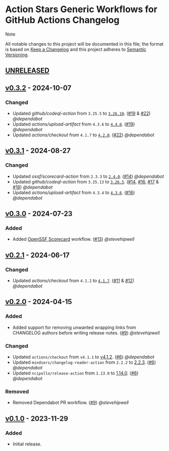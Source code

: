 # Action Stars Generic Workflows for GitHub Actions Changelog

> [!NOTE]
> All notable changes to this project will be documented in this file; the format is based on [Keep a Changelog](https://keepachangelog.com/en/1.0.0/) and this project adheres to [Semantic Versioning](https://semver.org/spec/v2.0.0.html).

<!--
### Added - For new features.
### Changed - For changes in existing functionality.
### Deprecated - For soon-to-be removed features.
### Removed - For now removed features.
### Fixed - For any bug fixes.
### Security - In case of vulnerabilities.
-->

## [UNRELEASED]

## [v0.3.2] - 2024-10-07

### Changed

- Updated _github/codeql-action_ from `3.25.5` to [`3.26.10`](https://github.com/github/codeql-action/releases/tag/v3.26.10). ([#19](https://github.com/action-stars/generic-workflows/pull/19) & [#22](https://github.com/action-stars/generic-workflows/pull/22)) _@dependabot_
- Updated _actions/upload-artifact_ from `4.3.6` to [`4.4.0`](https://github.com/actions/upload-artifact/releases/tag/v4.4.0). ([#19](https://github.com/action-stars/generic-workflows/pull/19)) _@dependabot_
- Updated _actions/checkout_ from `4.1.7` to [`4.2.0`](https://github.com/actions/checkout/releases/tag/v4.2.0). ([#22](https://github.com/action-stars/generic-workflows/pull/22)) _@dependabot_

## [v0.3.1] - 2024-08-27

### Changed

- Updated _ossf/scorecard-action_ from `2.3.3` to [`2.4.0`](https://github.com/ossf/scorecard-action/releases/tag/v2.4.0). ([#14](https://github.com/action-stars/generic-workflows/pull/14)) _@dependabot_
- Updated _github/codeql-action_ from `3.25.13` to [`3.26.5`](https://github.com/github/codeql-action/releases/tag/v3.26.5). ([#14](https://github.com/action-stars/generic-workflows/pull/14), [#16](https://github.com/action-stars/generic-workflows/pull/16), [#17](https://github.com/action-stars/generic-workflows/pull/17) & [#18](https://github.com/action-stars/generic-workflows/pull/18)) _@dependabot_
- Updated _actions/upload-artifact_ from `4.3.4` to [`4.3.6`](https://github.com/actions/upload-artifact/releases/tag/v4.3.6). ([#16](https://github.com/action-stars/generic-workflows/pull/16)) _@dependabot_

## [v0.3.0] - 2024-07-23

### Added

- Added [OpenSSF Scorecard](https://scorecard.dev/) workflow. ([#13](https://github.com/action-stars/generic-workflows/pull/13)) _@stevehipwell_

## [v0.2.1] - 2024-06-17

### Changed

- Updated _actions/checkout_ from `4.1.2` to [`4.1.7`](https://github.com/actions/checkout/releases/tag/v4.1.7). ([#11](https://github.com/action-stars/generic-workflows/pull/11) & [#12](https://github.com/action-stars/generic-workflows/pull/12)) _@dependabot_

## [v0.2.0] - 2024-04-15

### Added

- Added support for removing unwanted wrapping links from CHANGELOG authors before writing release notes. ([#9](https://github.com/action-stars/generic-workflows/pull/7)) _@stevehipwell_

### Changed

- Updated `actions/checkout` from `v4.1.1` to [v4.1.2](https://github.com/actions/checkout/releases/tag/v4.1.2). ([#6](https://github.com/action-stars/generic-workflows/pull/6)) _@dependabot_
- Updated `mindsers/changelog-reader-action` from `2.2.2` to [2.2.3](https://github.com/mindsers/changelog-reader-action/releases/tag/v2.2.3). ([#6](https://github.com/action-stars/generic-workflows/pull/6)) _@dependabot_
- Updated `ncipollo/release-action` from `1.13.0` to [1.14.0](https://github.com/ncipollo/release-action/releases/tag/v1.14.0). ([#6](https://github.com/action-stars/generic-workflows/pull/6)) _@dependabot_

### Removed

- Removed Dependabot PR workflow. ([#9](https://github.com/action-stars/generic-workflows/pull/7)) _@stevehipwell_

## [v0.1.0] - 2023-11-29

### Added

- Initial release.

<!--
RELEASES
-->
[UNRELEASED]: https://github.com/action-stars/generic-workflows/compare/v0.3.2...HEAD
[v0.3.2]: https://github.com/action-stars/generic-workflows/releases/tag/v0.3.2
[v0.3.1]: https://github.com/action-stars/generic-workflows/releases/tag/v0.3.1
[v0.3.0]: https://github.com/action-stars/generic-workflows/releases/tag/v0.3.0
[v0.2.1]: https://github.com/action-stars/generic-workflows/releases/tag/v0.2.1
[v0.2.0]: https://github.com/action-stars/generic-workflows/releases/tag/v0.2.0
[v0.1.0]: https://github.com/action-stars/generic-workflows/releases/tag/v0.1.0
